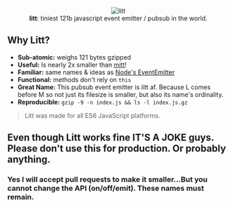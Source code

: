 <p align="center">
  <img src="https://i.imgur.com/oMec7S1.gif"  alt="litt">
  <br>
  <b>litt</b>: tiniest 121b javascript event emitter / pubsub in the world.
  <br>
</p>


## Why Litt?

- **Sub-atomic:** weighs 121 bytes gzipped
- **Useful:** Is nearly 2x smaller than [mitt](https://github.com/developit/mitt)!
- **Familiar:** same names & ideas as [Node's EventEmitter](https://nodejs.org/api/events.html#events_class_eventemitter)
- **Functional:** methods don't rely on `this`
- **Great Name:** This pubsub event emitter is *lit*t af. Because L comes before M so not just its filesize is smaller, but also its name's ordinality.
- **Reproducible:** ```gzip -9 -n index.js && ls -l index.js.gz```

> Litt was made for all ES6 JavaScript platforms.

## **Even though Litt works fine IT'S A JOKE guys. Please don't use this for production. Or probably anything.**

### Yes I will accept pull requests to make it smaller...But you cannot change the API (on/off/emit). These names must remain.
